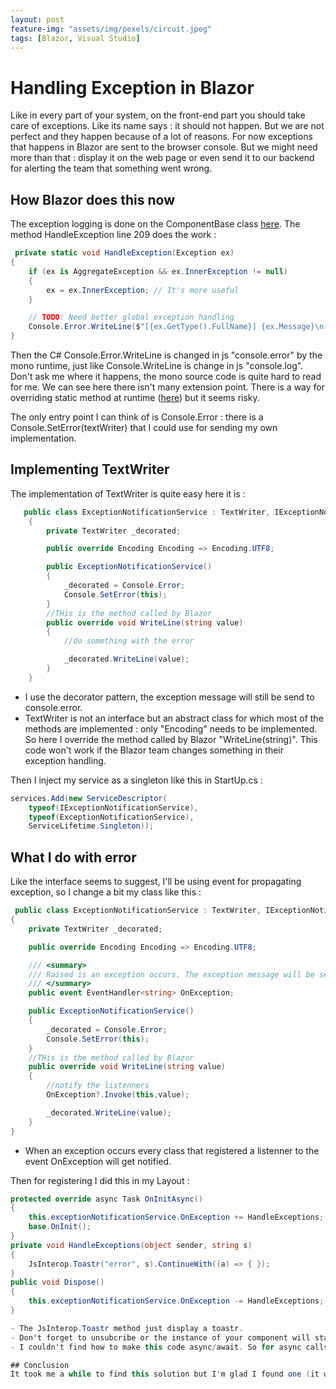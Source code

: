 ```yaml
---
layout: post
feature-img: "assets/img/pexels/circuit.jpeg"
tags: [Blazor, Visual Studio]
---
```

# Handling Exception in Blazor
Like in every part of your system, on the front-end part you should take care of exceptions. Like its name says : it should not happen. But we are not perfect and they happen because of a lot of reasons. For now exceptions that happens in Blazor are sent to the browser console. But we might need more than that : display it on the web page or even send it to our backend for alerting the team that something went wrong.

## How Blazor does this now
The exception logging is done on the ComponentBase class [here](https://github.com/aspnet/AspNetCore/blob/master/src/Components/src/Microsoft.AspNetCore.Components/ComponentBase.cs). The method HandleException line 209 does the work :

```cs
 private static void HandleException(Exception ex)
{
    if (ex is AggregateException && ex.InnerException != null)
    {
        ex = ex.InnerException; // It's more useful
    }

    // TODO: Need better global exception handling
    Console.Error.WriteLine($"[{ex.GetType().FullName}] {ex.Message}\n{ex.StackTrace}");
}
```
Then the C# Console.Error.WriteLine is changed in js "console.error" by the mono runtime, just like Console.WriteLine is change in js "console.log". Don't ask me where it happens, the mono source code is quite hard to read for me.
We can see here there isn't many extension point. There is a way for overriding static method at runtime ([here](https://stackoverflow.com/questions/7299097/dynamically-replace-the-contents-of-a-c-sharp-method)) but it seems risky. 

The only entry point I can think of is Console.Error : there is a Console.SetError(textWriter) that I could use for sending my own implementation.

## Implementing TextWriter

The implementation of TextWriter is quite easy here it is :

```cs
   public class ExceptionNotificationService : TextWriter, IExceptionNotificationService
    {
        private TextWriter _decorated;

        public override Encoding Encoding => Encoding.UTF8;

        public ExceptionNotificationService()
        {
            _decorated = Console.Error;
            Console.SetError(this);
        }
        //THis is the method called by Blazor
        public override void WriteLine(string value)
        {
            //do something with the error

            _decorated.WriteLine(value);
        }
    }
```

- I use the decorator pattern, the exception message will still be send to console.error.
- TextWriter is not an interface but an abstract class for which most of the methods are implemented : only "Encoding" needs to be implemented. So here I override the method called by Blazor "WriteLine(string)". This code won't work if the Blazor team changes something in their exception handling.

Then I inject my service as a singleton like this in StartUp.cs :

```cs
services.Add(new ServiceDescriptor(
    typeof(IExceptionNotificationService),
    typeof(ExceptionNotificationService),
    ServiceLifetime.Singleton));
```

## What I do with error
Like the interface seems to suggest, I'll be using event for propagating exception, so I change a bit my class like this :

```cs
 public class ExceptionNotificationService : TextWriter, IExceptionNotificationService
{
    private TextWriter _decorated;

    public override Encoding Encoding => Encoding.UTF8;

    /// <summary>
    /// Raised is an exception occurs. The exception message will be send to the listeners
    /// </summary>
    public event EventHandler<string> OnException;

    public ExceptionNotificationService()
    {
        _decorated = Console.Error;
        Console.SetError(this);
    }
    //THis is the method called by Blazor
    public override void WriteLine(string value)
    {
        //notify the listenners
        OnException?.Invoke(this,value);

        _decorated.WriteLine(value);
    }
}
```

- When an exception occurs every class that registered a listenner to the event OnException will get notified.

Then for registering I did this in my Layout :

```cs
protected override async Task OnInitAsync()
{
    this.exceptionNotificationService.OnException += HandleExceptions;
    base.OnInit();
}
private void HandleExceptions(object sender, string s)
{
    JsInterop.Toastr("error", s).ContinueWith((a) => { });
}
public void Dispose()
{
    this.exceptionNotificationService.OnException -= HandleExceptions;
}

- The JsInterop.Toastr method just display a toastr.
- Don't forget to unsubcribe or the instance of your component will stay around for ever
- I couldn't find how to make this code async/await. So for async calls I had to add an empty ContinueWith as Wait() does not work on mono.

## Conclusion
It took me a while to find this solution but I'm glad I found one (it was on my blog post to-write list). This solution has many drawbacks : it depends on implementation detail, it does handle loop and async well and it just send a text instead of the full exception object. But it works and helped me understand a bit better how Blazor and mono wasm work.